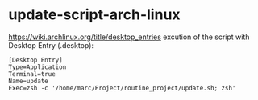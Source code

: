 # update-script-arch-linux
https://wiki.archlinux.org/title/desktop_entries
excution of the script with Desktop Entry (.desktop):
```
[Desktop Entry]
Type=Application
Terminal=true
Name=update
Exec=zsh -c '/home/marc/Project/routine_project/update.sh; zsh'
```
